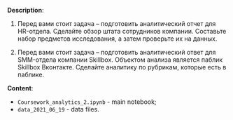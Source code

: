 **Description**:

1. Перед вами стоит задача – подготовить аналитический отчет для HR-отдела. Сделайте обзор штата сотрудников компании. Составьте набор предметов исследования, а затем проверьте их на данных.

2. Перед вами стоит задача – подготовить аналитический ответ для SMM-отдела компании Skillbox. Объектом анализа является паблик Skillbox Вконтакте. Сделайте аналитику по рубрикам, которые есть в паблике.

**Content**:

 - `Coursework_analytics_2.ipynb` - main notebook;
 - `data_2021_06_19` - data files.

